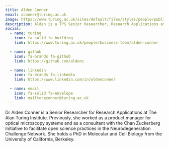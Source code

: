 ```yaml
---
title: Alden Conner
email: aconner@turing.ac.uk
image: https://www.turing.ac.uk/sites/default/files/styles/people/public/2023-05/img_1238.jpeg
description: Alden is a TPS Senior Researcher, Research Applications at The Alan Turing Institute.
social:
  - name: turing
    icon: fa-solid fa-building
    link: https://www.turing.ac.uk/people/business-team/alden-conner

  - name: github
    icon: fa-brands fa-github
    link: https://github.com/aldenc

  - name: linkedin
    icon: fa-brands fa-linkedin
    link: https://www.linkedin.com/in/aldenconner

  - name: email
    icon: fa-solid fa-envelope
    link: mailto:aconner@turing.ac.uk
---
```


Dr Alden Conner is a Senior Researcher for Research Applications at The Alan Turing Institute. Previously, she worked as a product manager for optical microscopy systems and as a consultant with the Chan Zuckerberg Initiative to facilitate open science practices in the Neurodegeneration Challenge Network. She holds a PhD in Molecular and Cell Biology from the University of California, Berkeley.
